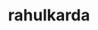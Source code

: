 ---
title: rahulkarda
github: https://github.com/rahulkarda
mode: dark
transition: 1s
score: 83.6
archetype:
- Project Showcase
- Little Bit of Everything
- Editor’s Choice
---